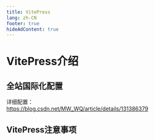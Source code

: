 ```yaml
---
title: VitePress
lang: zh-CN 
footer: true
hideAdContent: true
---
```



# VitePress介绍

## 全站国际化配置

详细配置：  
https://blog.csdn.net/MW_WQ/article/details/131386379


## VitePress注意事项



















